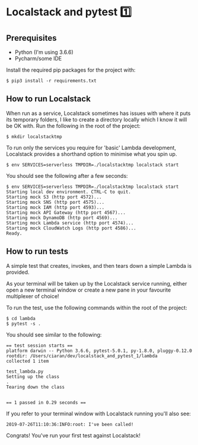 # Localstack and pytest 1️⃣

## Prerequisites

* Python (I'm using 3.6.6)
* Pycharm/some IDE

Install the required pip packages for the project with:

`$ pip3 install -r requirements.txt`

## How to run Localstack

When run as a service, Localstack sometimes has issues with where it puts its temporary folders,
I like to create a directory locally which I know it will be OK with. Run the following in the root of
the project:

`$ mkdir localstacktmp`

To run only the services you require for 'basic' Lambda development, Localstack provides a shorthand 
option to minimise what you spin up.

`$ env SERVICES=serverless TMPDIR=./localstacktmp localstack start`

You should see the following after a few seconds:

```
$ env SERVICES=serverless TMPDIR=./localstacktmp localstack start
Starting local dev environment. CTRL-C to quit.
Starting mock S3 (http port 4572)...
Starting mock SNS (http port 4575)...
Starting mock IAM (http port 4593)...
Starting mock API Gateway (http port 4567)...
Starting mock DynamoDB (http port 4569)...
Starting mock Lambda service (http port 4574)...
Starting mock CloudWatch Logs (http port 4586)...
Ready.
```

## How to run tests

A simple test that creates, invokes, and then tears down a simple Lambda is provided.

As your terminal will be taken up by the Localstack service running, either open a new terminal window or 
create a new pane in your favourite multiplexer of choice!

To run the test, use the following commands within the root of the project:

```
$ cd lambda
$ pytest -s . 
```

You should see similar to the following:

```
== test session starts ==
platform darwin -- Python 3.6.6, pytest-5.0.1, py-1.8.0, pluggy-0.12.0
rootdir: /Users/ciaran/dev/localstack_and_pytest_1/lambda
collected 1 item                                                                                                                                                                               

test_lambda.py 
Setting up the class
.
Tearing down the class


== 1 passed in 0.29 seconds ==
```

If you refer to your terminal window with Localstack running you'll also see:

`2019-07-26T11:10:36:INFO:root: I've been called!`

Congrats! You've run your first test against Localstack!
